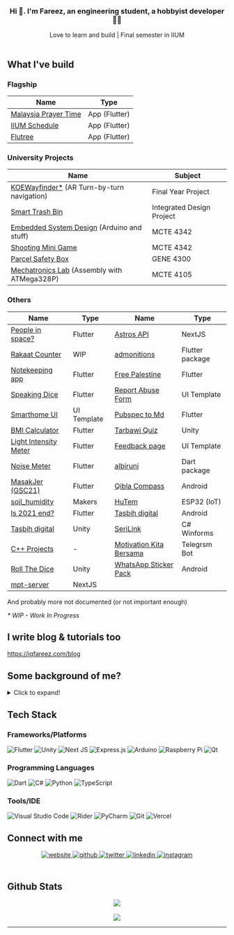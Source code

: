 ### <div align="center">Hi :wave:. I'm Fareez, an engineering student, a hobbyist developer 👨‍💻 </div>

<div align="center">Love to learn and build | Final semester in IIUM</div>

<br/>

## What I've build

### Flagship

| Name                                                       | Type          |
| ---------------------------------------------------------- | ------------- |
| [Malaysia Prayer Time](../../../app_waktu_solat_malaysia/) | App (Flutter) |
| [IIUM Schedule](../../../iium_schedule)                    | App (Flutter) |
| [Flutree](../../../linktree-clone-flutter)                 | App (Flutter) |

### University Projects

| Name                                                                                   | Subject                   |
| -------------------------------------------------------------------------------------- | ------------------------- |
| [KOEWayfinder\*](https://github.com/KOE-Wayfind) (AR Turn-by-turn navigation)          | Final Year Project        |
| [Smart Trash Bin](https://github.com/IDP-Smart-Trash-Bin)                              | Integrated Design Project |
| [Embedded System Design](../../../mcte4342-embedded-system-design) (Arduino and stuff) | MCTE 4342                 |
| [Shooting Mini Game](https://github.com/ESD-shooting-mini-game)                        | MCTE 4342                 |
| [Parcel Safety Box](https://github.com/GENE-Parcel-Safebox/)                           | GENE 4300                 |
| [Mechatronics Lab](../../../microp-lab3) (Assembly with ATMega328P)                    | MCTE 4105                 |

### Others

| Name                                                | Type        | Name                                                                  | Type            |
| --------------------------------------------------- | ----------- | --------------------------------------------------------------------- | --------------- |
| [People in space?](../../../people_in_space)        | Flutter     | [Astros API](../../../astros-api)                                     | NextJS          |
| [Rakaat Counter](../../../rakaat_counter)           | WIP         | [admonitions](../../../admonitions)                                   | Flutter package |
| [Notekeeping app](../../../flutnotes)               | Flutter     | [Free Palestine](../../../free_palestine)                             | Flutter         |
| [Speaking Dice](../../../speaking_dice)             | Flutter     | [Report Abuse Form](../../../google_report_abuse)                     | UI Template     |
| [Smarthome UI](../../../smarthome_ui_flutter)       | UI Template | [Pubspec to Md](../../../pubspec_to_md)                               | Flutter         |
| [BMI Calculator](../../../bmi_calculator-Flutter)   | Flutter     | [Tarbawi Quiz](../../../Tarbawi-2.0-quiz-Unity)                       | Unity           |
| [Light Intensity Meter](../../../light_lux_flutter) | Flutter     | [Feedback page](../../../flutter_feedback_ui_by_neecoder_x)           | UI Template     |
| [Noise Meter](../../../noise_meter_flutter)         | Flutter     | [albiruni](../../../albiruni)                                         | Dart package    |
| [MasakJer (GSC21)](../../../flutter_sc_masakjer)    | Flutter     | [Qibla Compass](../../../qiblah_flutter)                              | Android         |
| [soil_humidity](../../../soil_humidity)             | Makers      | [HuTem](../../../PlatformIO-Projects/tree/main/DH11%20ESP%20Firebase) | ESP32 (IoT)     |
| [Is 2021 end?](../../../Is-2020-end)                | Flutter     | [Tasbih digital](../../../Tasbih-Digital-Android)                     | Android         |
| [Tasbih digital](../../../Tasbih-Digital-Unity)     | Unity       | [SeriLink](../../../SeriLink)                                         | C# Winforms     |
| [C++ Projects](../../../cpp_Project)                | -           | [Motivation Kita Bersama](../../../motivation-quote-bot-Telegram)     | Telegrsm Bot    |
| [Roll The Dice](../../../Roll-Dice-Unity)           | Unity       | [WhatsApp Sticker Pack](../../../Android-my-WhatsApp-Sticker)         | Android         |
| [mpt-server](../../mptwaktusolat/mpt-server)        | NextJS      |                                                                       |                 |

And probably more not documented (or not important enough)

_\* WIP - Work In Progress_

## I write blog & tutorials too

https://iqfareez.com/blog

## Some background of me?

<details>
    <summary>Click to expand!</summary>

Alright here we go:

- First programming language I learned was javascript when I was in primary-secondary school [iirc](https://www.dictionary.com/browse/iirc#:~:text=IIRC%20is%20an%20internet%20abbreviation,not%20be%20100%25%20sure%20of.). At that time, I had just gotten access to the Internet, so I stumbled across [Khan](https://www.khanacademy.org/) Academy](https://www.khanacademy.org/), where I started learning math and programming. I didn't manage to finish the whole course because it's boring hahahah.
- In form 4, when I in MRSM, we have subject called Computer Science iirc. We learn on Visual Basic .NET. Subjek paling favourite tapi kelas seminggu sekali je, pastu kdg2 cikgu tk masuk arghdgh. Lps tu cikgu ganti amik alih. Lagi pishangg hahaa.
- In CFS / Asasi IIUM, we learn C. Then, in first year degree we learn C++. Dua2 ni menarik and markah alhamdulillah gempak hhaha
- My first app was [Malaysian WhatsApp Sticker packs](https://play.google.com/store/apps/details?id=com.sticker.WAMalaysianStickers).Urm, why that app? At that time, I have 0 knowledge of Android (native) app development. Still, WhatsApp has its official [source code](https://github.com/WhatsApp/stickers), so I yoink the code and replace all assets. Yea, that's my first baby step in development.
- I am also starting Unity game development after watching [Dani's video](https://www.youtube.com/watch?v=HPmD9I2b7L8). I feel like, "Waa, that's cool." And yea, I found many tutorials online that keep boosting my motivation for development. I released quite a few apps with Unity (yea, apps, not games, hehe). The sad part is now I stopped developing with Unity. Perhaps one day I'll come back, who knows?
- I developed most of my apps in Flutter. So, why did I choose [Flutter](https://flutter.dev/)? It's easy to learn and understand, and the language & syntax are easy to grasp. Things Flutter can do over native is the ability to publish apps for multiple platforms, e.g.: Android, Web, and Desktop. For beginners, I recommend Flutter.
- I wouldn't say I liked web development that much; to be honest, it is somewhat dull and difficult to learn for me. But, for things that require me to do web development stuff, I didn't hesitate to learn and explore more.
- I love tinkering with microcontrollers and electronics. I've been using Arduino, ESP32, ESP8266, Raspberry Pi, Raspberry Pi Pico, micro:bit etc. I'll look forward to trying others like stm32 etc.

  </details>

## Tech Stack

### Frameworks/Platforms

![Flutter](https://img.shields.io/badge/Flutter-%2302569B.svg?style=for-the-badge&logo=Flutter&logoColor=white)
![Unity](https://img.shields.io/badge/unity-%23000000.svg?style=for-the-badge&logo=unity&logoColor=white)
![Next JS](https://img.shields.io/badge/Next-black?style=for-the-badge&logo=next.js&logoColor=white)
![Express.js](https://img.shields.io/badge/express.js-%23404d59.svg?style=for-the-badge&logo=express&logoColor=%2361DAFB)
![Arduino](https://img.shields.io/badge/-Arduino-00979D?style=for-the-badge&logo=Arduino&logoColor=white)
![Raspberry Pi](https://img.shields.io/badge/-RaspberryPi-C51A4A?style=for-the-badge&logo=Raspberry-Pi)
![Qt](https://img.shields.io/badge/Qt-%23217346.svg?style=for-the-badge&logo=Qt&logoColor=white)

### Programming Languages

![Dart](https://img.shields.io/badge/dart-%230175C2.svg?style=for-the-badge&logo=dart&logoColor=white)
![C#](https://img.shields.io/badge/c%23-%23239120.svg?style=for-the-badge&logo=c-sharp&logoColor=white)
![Python](https://img.shields.io/badge/python-3670A0?style=for-the-badge&logo=python&logoColor=ffdd54)
![TypeScript](https://img.shields.io/badge/typescript-%23007ACC.svg?style=for-the-badge&logo=typescript&logoColor=white)

### Tools/IDE

![Visual Studio Code](https://img.shields.io/badge/VS%20Code-%23007ACC.svg?style=for-the-badge&logo=visual-studio-code&logoColor=white)
![Rider](https://img.shields.io/badge/Rider-000000.svg?style=for-the-badge&logo=Rider&logoColor=white&color=black&labelColor=crimson)
![PyCharm](https://img.shields.io/badge/pycharm-143?style=for-the-badge&logo=pycharm&logoColor=black&color=black&labelColor=green)
![Git](https://img.shields.io/badge/git-%23F05033.svg?style=for-the-badge&logo=git&logoColor=white)
![Vercel](https://img.shields.io/badge/vercel-%23000000.svg?style=for-the-badge&logo=vercel&logoColor=white)

## Connect with me

<div align="center">
<a href="https://iqfareez.com" target="_blank">
<img src=https://img.shields.io/badge/website-%2324292e.svg?&style=for-the-badge&logo=googlechrome&logoColor=white alt=website style="margin-bottom: 5px;" />
</a>
<a href="../../.." target="_blank">
<img src=https://img.shields.io/badge/github-%2324292e.svg?&style=for-the-badge&logo=github&logoColor=white alt=github style="margin-bottom: 5px;" />
</a>
<a href="https://twitter.com/iqfareez" target="_blank">
<img src=https://img.shields.io/badge/twitter-%2300acee.svg?&style=for-the-badge&logo=twitter&logoColor=white alt=twitter style="margin-bottom: 5px;" />
</a>
<a href="https://linkedin.com/in/iqfareez" target="_blank">
<img src=https://img.shields.io/badge/linkedin-%231E77B5.svg?&style=for-the-badge&logo=linkedin&logoColor=white alt=linkedin style="margin-bottom: 5px;" />
</a>
<a href="https://instagram.com/iqfareez" target="_blank">
<img src=https://img.shields.io/badge/instagram-%23fb3958.svg?&style=for-the-badge&logo=instagram&logoColor=white alt=instagram style="margin-bottom: 5px;" />
</a>  
</div>

<br/>

## Github Stats

<div align="center"><img src="https://github-readme-stats.vercel.app/api?username=iqfareez&show_icons=true&count_private=true" align="center" /></div>
<br />
<div align="center"><img src="https://github-readme-streak-stats.herokuapp.com?user=iqfareez&theme=material-palenight"/></div>

---

<!-- <div align="center">Generated using <a href="https://profilinator.rishav.dev/" target="_blank">Github Profilinator</a></div> -->
